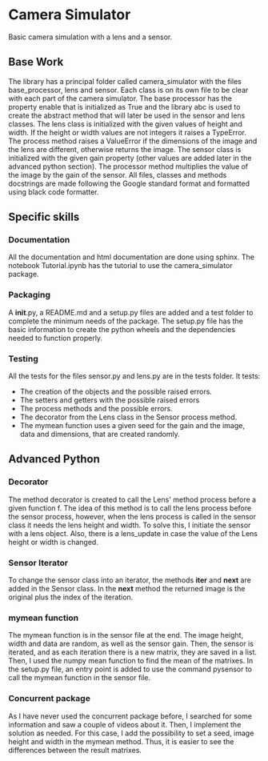 # Camera Simulator
Basic camera simulation with a lens and a sensor. 

## Base Work
The library has a principal folder called camera_simulator with the files base_processor, lens and sensor. Each class is on its own file to be clear with each part of the camera simulator. 
The base processor has the property enable that is initialized as True and the library abc is used to create the abstract method that will later be used in the sensor and lens classes. 
The lens class is initialized with the given values of height and width. If the height or width values are not integers it raises a TypeError. The process method raises a ValueError if the dimensions of the image and the lens are different, otherwise returns the image. 
The sensor class is initialized with the given gain property (other values are added later in the advanced python section). The processor method multiplies the value of the image by the gain of the sensor. 
All files, classes and methods docstrings are made following the Google standard format and formatted using black code formatter. 

## Specific skills

### Documentation
All the documentation and html documentation are done using sphinx. 
The notebook Tutorial.ipynb has the tutorial to use the camera_simulator package. 

### Packaging
A __init__.py, a README.md and a setup.py files are added and a test folder to complete the minimum needs of the package. 
The setup.py file has the basic information to create the python wheels and the dependencies needed to function properly. 

### Testing 
All the tests for the files sensor.py and lens.py are in the tests folder.
It tests:
 - The creation of the objects and the possible raised errors.
 - The setters and getters with the possible raised errors
 - The process methods and the possible errors.
 - The decorator from the Lens class in the Sensor process method.
 - The mymean function uses a given seed for the gain and the image, data and dimensions, that are created randomly. 

## Advanced Python

### Decorator
The method decorator is created to call the Lens' method process before a given function f. The idea of this method is to call the lens process before the sensor process, however, when the lens process is called in the sensor class it needs the lens height and width. To solve this, I initiate the sensor with a lens object. Also, there is a lens_update in case the value of the Lens height or width is changed.

### Sensor Iterator
To change the sensor class into an iterator, the methods __iter__ and __next__ are added in the Sensor class. In the __next__ method the returned image is the original plus the index of the iteration. 

### mymean function
The mymean function is in the sensor file at the end. The image height, width and data are random, as well as the sensor gain. Then, the sensor is iterated, and as each iteration there is a new matrix, they are saved in a list. Then, I used the numpy mean function to find the mean of the matrixes. 
In the setup.py file, an entry point is added to use the command pysensor to call the mymean function in the sensor file.  

### Concurrent package
As I have never used the concurrent package before, I searched for some information and saw a couple of videos about it. Then, I implement the solution as needed. For this case, I add the possibility to set a seed, image height and width in the mymean method. Thus, it is easier to see the differences between the result matrixes. 
